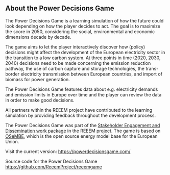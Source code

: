 <a name="about_en"></a>

## About the Power Decisions Game

The Power Decisions Game is a learning simulation of how the future could look depending on how the player decides to act. The goal is to maximize the score in 2050, considering the social, environmental and economic dimensions decade by decade.

The game aims to let the player interactively discover how (policy) decisions might affect the development of the European electricity sector in the transition to a low carbon system. At three points in time (2020, 2030, 2040) decisions need to be made concerning the emission reduction pathway, the use of carbon capture and storage technologies, the trans-border electricity transmission between European countries, and import of biomass for power generation.

The Power Decisions Game features data about e.g. electricity demands and emission limits in Europe over time and the player can review the data in order to make good decisions.

All partners within the REEEM project have contributed to the learning simulation by providing feedback throughout the development process.

The Power Decisions Game was part of the [Stakeholder Engagement and Dissemination work package](http://www.reeem.org/index.php/work-packages/) in the REEEM project. The game is based on [OSeMBE](https://doi.org/10.1016/j.energy.2021.121973), which is the open source energy model base for the European Union.

Visit the current version: https://powerdecisionsgame.com/

Source code for the Power Decisions Game https://github.com/ReeemProject/reeemgame
